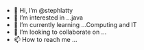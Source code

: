 - 👋 Hi, I’m @stephlatty
- 👀 I’m interested in ...java
- 🌱 I’m currently learning ...Computing and IT
- 💞️ I’m looking to collaborate on ...
- 📫 How to reach me ...

<!---
stephlatty/stephlatty is a ✨ special ✨ repository because its `README.md` (this file) appears on your GitHub profile.
You can click the Preview link to take a look at your changes.
--->
